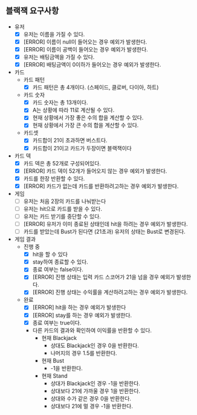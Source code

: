 ## 블랙잭 요구사항
- 유저
  - [x] 유저는 이름을 가질 수 있다.
  - [x] [ERROR] 이름이 null이 들어오는 경우 예외가 발생한다.
  - [x] [ERROR] 이름이 공백이 들어오는 경우 예외가 발생한다.
  - [x] 유저는 배팅금액을 가질 수 있다.
  - [x] [ERROR] 배팅금액이 0이하가 들어오는 경우 예외가 발생한다.

- 카드
  - 카드 패턴
    - [x] 카드 패턴은 총 4개이다. (스페이드, 클로버, 다이아, 하트)
  - 카드 숫자
    - [x] 카드 숫자는 총 13개이다.
    - [x] A는 상황에 따라 11로 계산될 수 있다.
    - [x] 현재 상황에서 가장 좋은 수의 합을 계산할 수 있다.
    - [x] 현재 상황에서 가장 큰 수의 합을 계산할 수 있다.
  - 카드셋
    - [x] 카드합이 21이 초과하면 버스트다.
    - [x] 카드합이 21이고 카드가 두장이면 블랙잭이다

- 카드 덱
  - [x] 카드 덱은 총 52개로 구성되어있다.
  - [x] [ERROR] 카드 덱이 52개가 들어오지 않는 경우 예외가 발생한다.
  - [x] 카드를 한장 반환할 수 있다.
  - [x] [ERROR] 카드가 없는데 카드를 반환하려고하는 경우 예외가 발생한다.

- 게임
  - [ ] 유저는 처음 2장의 카드를 나눠받는다
  - [ ] 유저는 hit으로 카드를 받을 수 있다.
  - [ ] 유저는 카드 받기를 중단할 수 있다.
  - [ ] [ERROR] 유저가 이미 종료된 상태인데 hit을 하려는 경우 예외가 발생한다.
  - [ ] 카드를 받았는데 Bust가 된다면 (21초과) 유저의 상태는 Bust로 변경된다.

- 게임 결과
  - 진행 중
    - [x] hit을 할 수 있다
    - [x] stay하여 종료할 수 있다.
    - [x] 종료 여부는 false이다.
    - [x] [ERROR] 진행 상태는 입력 카드 스코어가 21을 넘을 경우 예외가 발생한다.
    - [x] [ERROR] 진행 상태는 수익률을 계산하려고하는 경우 예외가 발생한다. 
  - 완료
    - [x] [ERROR] hit을 하는 경우 예외가 발생한다
    - [x] [ERROR] stay를 하는 경우 예외가 발생한다.
    - [x] 종료 여부는 true이다.
    - 다른 카드의 결과와 확인하여 이익률을 반환할 수 있다.
      - 현재 Blackjack
        - 상대도 Blackjack인 경우 0을 반환한다.
        - 나머지의 경우 1.5를 반환한다.
      - 현재 Bust
        - -1을 반환한다.
      - 현재 Stand
        - 상대가 Blackjack인 경우 -1을 반환한다.
        - 상대보다 21에 가까울 경우 1을 반환한다.
        - 상대와 수가 같은 경우 0을 반환한다.
        - 상대보다 21에 멀 경우 -1을 반환한다.
